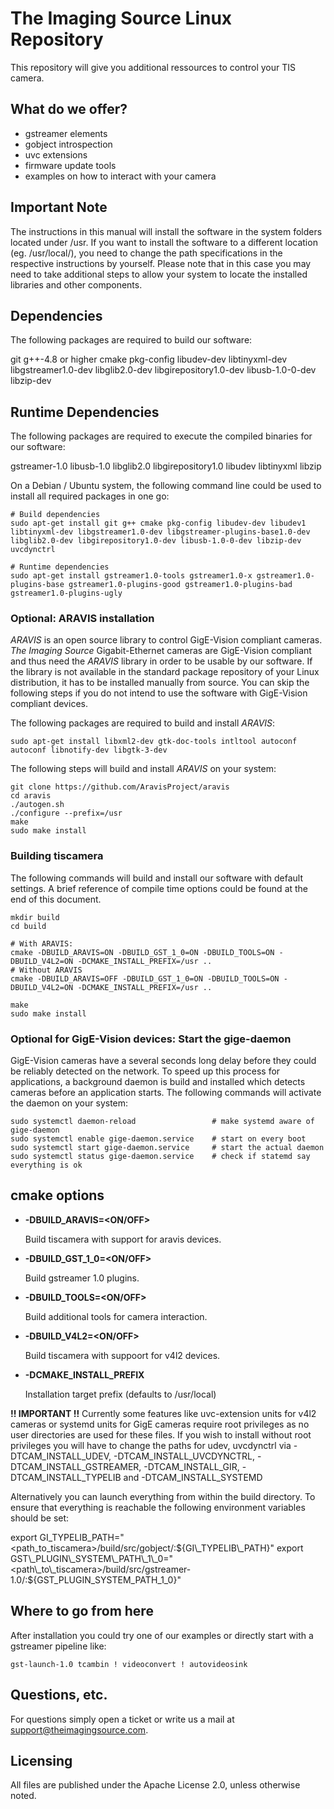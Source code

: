# The Imaging Source Linux Repository

This repository will give you additional ressources to control your TIS camera.

## What do we offer?

* gstreamer elements
* gobject introspection
* uvc extensions
* firmware update tools
* examples on how to interact with your camera


## Important Note

The instructions in this manual will install the software in the system folders located under /usr. If you want to install the software to a different location (eg. /usr/local/), you need to change the path specifications in the respective instructions by yourself. Please note that in this case you may need to take additional steps to allow your system to locate the installed libraries and other components.

## Dependencies

The following packages are required to build our software:

git
g++-4.8 or higher
cmake
pkg-config
libudev-dev
libtinyxml-dev
libgstreamer1.0-dev
libglib2.0-dev
libgirepository1.0-dev
libusb-1.0-0-dev
libzip-dev

## Runtime Dependencies

The following packages are required to execute the compiled binaries for our software:

gstreamer-1.0
libusb-1.0
libglib2.0
libgirepository1.0
libudev
libtinyxml
libzip


On a Debian / Ubuntu system, the following command line could be used to install all required packages in one go:

```
# Build dependencies
sudo apt-get install git g++ cmake pkg-config libudev-dev libudev1 libtinyxml-dev libgstreamer1.0-dev libgstreamer-plugins-base1.0-dev libglib2.0-dev libgirepository1.0-dev libusb-1.0-0-dev libzip-dev uvcdynctrl

# Runtime dependencies
sudo apt-get install gstreamer1.0-tools gstreamer1.0-x gstreamer1.0-plugins-base gstreamer1.0-plugins-good gstreamer1.0-plugins-bad gstreamer1.0-plugins-ugly
```

### Optional: ARAVIS installation

*ARAVIS* is an open source library to control GigE-Vision compliant cameras. *The Imaging Source* Gigabit-Ethernet cameras are GigE-Vision compliant and thus need the *ARAVIS* library in order to be usable by our software. If the library is not available in the standard package repository of your Linux distribution, it has to be installed manually from source. You can skip the following steps if you do not intend to use the software with GigE-Vision compliant devices.


The following packages are required to build and install *ARAVIS*:

```
sudo apt-get install libxml2-dev gtk-doc-tools intltool autoconf autoconf libnotify-dev libgtk-3-dev
```


The following steps will build and install *ARAVIS* on your system:

```
git clone https://github.com/AravisProject/aravis
cd aravis
./autogen.sh
./configure --prefix=/usr
make
sudo make install
```

### Building tiscamera

The following commands will build and install our software with default settings. A brief reference of compile time options could be found at the end of this document.

```
mkdir build
cd build

# With ARAVIS:
cmake -DBUILD_ARAVIS=ON -DBUILD_GST_1_0=ON -DBUILD_TOOLS=ON -DBUILD_V4L2=ON -DCMAKE_INSTALL_PREFIX=/usr ..
# Without ARAVIS
cmake -DBUILD_ARAVIS=OFF -DBUILD_GST_1_0=ON -DBUILD_TOOLS=ON -DBUILD_V4L2=ON -DCMAKE_INSTALL_PREFIX=/usr ..

make
sudo make install
```

### Optional for GigE-Vision devices: Start the gige-daemon

GigE-Vision cameras have a several seconds long delay before they could be reliably detected on the network. To speed up this process for applications, a background daemon is build and installed which detects cameras before an application starts. The following commands will activate the daemon on your system:

```
sudo systemctl daemon-reload                 # make systemd aware of gige-daemon
sudo systemctl enable gige-daemon.service    # start on every boot
sudo systemctl start gige-daemon.service     # start the actual daemon
sudo systemctl status gige-daemon.service    # check if statemd say everything is ok
```


## cmake options

- **-DBUILD_ARAVIS=<ON/OFF>**

  Build tiscamera with support for aravis devices.

- **-DBUILD_GST_1_0=<ON/OFF>**

  Build gstreamer 1.0 plugins.

- **-DBUILD_TOOLS=<ON/OFF>**

  Build additional tools for camera interaction.

- **-DBUILD_V4L2=<ON/OFF>**

  Build tiscamera with suppoort for v4l2 devices.

- **-DCMAKE_INSTALL_PREFIX**

  Installation target prefix (defaults to /usr/local)


**!! IMPORTANT !!**
Currently some features like uvc-extension units for v4l2 cameras or systemd units for GigE cameras require root privileges as no user directories are used for these files. If you wish to install without root privileges you will have to change the paths for udev, uvcdynctrl via -DTCAM\_INSTALL\_UDEV, -DTCAM\_INSTALL\_UVCDYNCTRL, -DTCAM\_INSTALL\_GSTREAMER, -DTCAM\_INSTALL_GIR, -DTCAM_INSTALL_TYPELIB and -DTCAM\_INSTALL\_SYSTEMD

Alternatively you can launch everything from within the build directory.
To ensure that everything is reachable the following environment variables should be set:

export GI\_TYPELIB\_PATH="<path\_to\_tiscamera>/build/src/gobject/:${GI\_TYPELIB\_PATH}"
export GST\_PLUGIN\_SYSTEM\_PATH\_1\_0="<path\_to\_tiscamera>/build/src/gstreamer-1.0/:${GST\_PLUGIN\_SYSTEM\_PATH\_1\_0}"

## Where to go from here

After installation you could try one of our examples or directly start with a gstreamer pipeline like:

`gst-launch-1.0 tcambin ! videoconvert ! autovideosink`

## Questions, etc.

For questions simply open a ticket or write us a mail at support@theimagingsource.com.

## Licensing

All files are published under the Apache License 2.0, unless otherwise noted.
